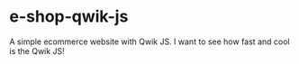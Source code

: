 # e-shop-qwik-js
A simple ecommerce website with Qwik JS. I want to see how fast and cool is the Qwik JS!
